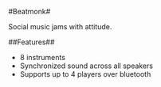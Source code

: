#Beatmonk#

Social music jams with attitude.

##Features##

* 8 instruments
* Synchronized sound across all speakers
* Supports up to 4 players over bluetooth